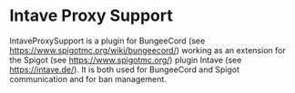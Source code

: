 # Intave Proxy Support
IntaveProxySupport is a plugin for BungeeCord (see https://www.spigotmc.org/wiki/bungeecord/) working as an extension for the
Spigot (see https://www.spigotmc.org/) plugin Intave (see https://intave.de/).
It is both used for BungeeCord and Spigot communication and for ban management. 
